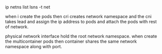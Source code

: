 ip netns list
lsns -t net


when i create the pods then cri creates network namespace and the cni takes lead and assign the ip address to pods and attach the pods with rest of network. 

physical network interface hold the root network namespace. when create the multicontainer pods then container shares the same network namespace along with port. 


